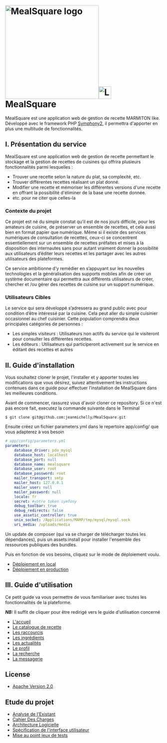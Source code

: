 
<img alt="MealSquare logo" width="300px" src="http://img11.hostingpics.net/pics/266409logo.png"><img src="http://dab1nmslvvntp.cloudfront.net/wp-content/uploads/2014/12/1418948033symfony-logo.png" alt="Logo Foodsquare" width="40px"/>
MealSquare
========================

MealSquare est une application web de gestion de recette MARMITON like. Développé avec le framework PHP [Symphony2](http://symfony.com/), il permettra d'apporter en plus une multitude de fonctionnalités.


## I. Présentation du service

MealSquare est une application web de gestion de recette permettant le stockage et la gestion de recettes de cuisines qui offrira plusieurs fonctionnalités parmi lesquelles : 
- Trouver une recette selon la nature du plat, sa complexité, etc. 
- Trouver différentes recettes réalisant un plat donné. 
- Modifier une recette et mémoriser les différentes versions d'une recette en offrant la possibilité d'éliminer de la base une recette donnée.
- etc. pour ne citer que celles-la

### Contexte du projet
	
   Ce projet est né du simple constat qu’il est de nos jours difficile, pour les amateurs de cuisine, de préserver un ensemble de recettes, et cela aussi bien en format papier que numérique. Même si il existe des services numériques de consultation de recettes, ceux-ci se concentrent essentiellement sur un ensemble de recettes préfaites et mises à la disposition des internautes sans pour autant vraiment donner la possibilité aux utilisateurs d’éditer leurs recettes et les partager avec les autres utilisateurs des plateformes. 

   Ce service ambitionne d’y remédier en s’appuyant sur les nouvelles technologies et la généralisation des supports mobiles afin de créer un système documentaire qui permettra aux différents utilisateurs de créer, chercher et /ou gérer des recettes de cuisine sur un support numérique. 

### Utilisateurs Cibles

Le service qui sera développé s’adressera au grand public avec pour condition d’être intéressé par la cuisine. Cela peut aller du simple cuisinier occasionnel au chef cuisinier.
Cette population comprendra deux principales catégories de personnes :
- Les simples visiteurs : Utilisateurs non actifs du service qui le visiteront pour consulter les différentes recettes.
- Les éditeurs : Utilisateurs qui participeront activement sur le service en éditant des recettes et autres

## II. Guide d'installation

Vous souhaitez cloner le projet, l'installer et y apporter toutes les modifications que vous désirez, suivez attentivement les instructions contenues dans ce guide pour effectuer l’installation de MealSquare dans les meilleures conditions.

Avant de commencer, rassurez vous d'avoir cloner ce repository. Si ce n'est pas encore fait, executez la commande suivante dans le Terminal
``` linux
$ git clone git@github.com:jeanmichelly/MealSquare.git
``` 

Ensuite créez un fichier parameters.yml dans le repertoire app/config/ que vous adapterez à vos besoin
```yml
# app/config/parameters.yml
parameters:
    database_driver: pdo_mysql
    database_host: localhost
    database_port: null
    database_name: mealsquare
    database_user: root
    database_password: root
    mailer_transport: smtp
    mailer_host: 127.0.0.1
    mailer_user: null
    mailer_password: null
    locale: fr
    secret: #votre token symfony
    debug_toolbar: true
    debug_redirects: false
    use_assetic_controller: true
    unix_socket: /Applications/MAMP/tmp/mysql/mysql.sock
    uri_media: /uploads/media
````

Un update de composer (qui va se charger de télécharger toutes les dépendances), puis un assets:install pour installer l'ensemble des ressources publiques des bundles.

Puis en fonction de vos besoins, cliquez sur le mode de déploiement voulu.

- [Déploiement en local](https://github.com/jeanmichelly/MealSquare/wiki/Deploiement-en-local)
- [Déploiement en production](https://github.com/jeanmichelly/MealSquare/wiki/D%C3%A9ploiement-en-Production)



## III. Guide d'utilisation

Ce petit guide va vous permettre de vous
familiariser avec toutes les fonctionnalités de la plateforme. 

***NB:*** Il suffit de cliquer pour être redirigé vers le guide d'utilisation concerné

- [L'accueil](https://github.com/jeanmichelly/MealSquare/wiki/L'accueil)
- [Le catalogue de recette](https://github.com/jeanmichelly/MealSquare/wiki/Le-catalogue-de-recette)
- [Les raccourcis](https://github.com/jeanmichelly/MealSquare/wiki/Les-raccourcis)
- [Les ingrédients](https://github.com/jeanmichelly/MealSquare/wiki/Les-ingr%C3%A9dients)
- [Les actualités](https://github.com/jeanmichelly/MealSquare/wiki/Les-actualit%C3%A9s)
- [Le profil](https://github.com/jeanmichelly/MealSquare/wiki/Le-profil)
- [La recherche](https://github.com/jeanmichelly/MealSquare/wiki/La-recherche)
- [La messagerie](https://github.com/jeanmichelly/MealSquare/wiki/La-messagerie)

## License

* [Apache Version 2.0](http://www.apache.org/licenses/LICENSE-2.0.html)


## Etude du projet

* [Analyse de l'Existant](https://docs.google.com/document/d/1Uv1NDfb1atww4CNMw8XGFCvzRu5vdyqzPKRxzmqLEl0/edit?usp=sharing)
* [Cahier Des Charges](https://docs.google.com/document/d/1DRC2f4Y-OtlTN77_CravyZIK4N0oOoOeETYOGEfbWnU/edit?usp=sharing)
* [Architecture Logicielle](https://docs.google.com/document/d/1jTZSYPerp4HDEJnJPzsXd3Ee_ruQsMtXpYt1XhoVcfo/edit?usp=sharing)
* [Spécification de l'interface utilisateur](https://docs.google.com/document/d/10oR_p8ySDrjrTTO1yAA97ZWhjM9BcM05QfRdyvNYo4s/edit?usp=sharing)
* [Mise au point jeux de tests](https://docs.google.com/document/d/1yaWnDB80-zMD3zqK-55QwSvKKyfgeCKJuGWoFhm1cQM/edit?usp=sharing)
